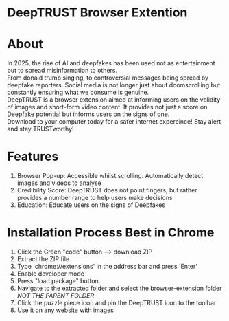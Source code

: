 # DeepTRUST Browser Extention<br>
# About
In 2025, the rise of AI and deepfakes has been used not as entertainment but to spread misinformation to others.<br>
From donald trump singing, to controversial messages being spread by deepfake reporters. Social media is not longer just about doomscrolling but constantly ensuring what we consume is genuine.<br>
DeepTRUST is a browser extension aimed at informing users on the validity of images and short-form video content. It provides not just a score on Deepfake potential but informs users on the signs of one.<br>
Download to your computer today for a safer internet expereince! Stay alert and stay TRUSTworthy!<br>

# Features
1. Browser Pop-up: Accessible whilst scrolling. Automatically detect images and videos to analyse
2. Credibility Score: DeepTRUST does not point fingers, but rather provides a number range to help users make decisions
3. Education: Educate users on the signs of Deepfakes

# Installation Process Best in Chrome
1. Click the Green "code" button --> download ZIP
2. Extract the ZIP file
3. Type 'chrome://extensions' in the address bar and press 'Enter'
4. Enable developer mode
5. Press "load package" button.
6.  Navigate to the extracted folder and select the browser-extension folder *NOT THE PARENT FOLDER*
7.  Click the puzzle piece icon and pin the DeepTRUST icon to the toolbar
8.  Use it on any website with images

